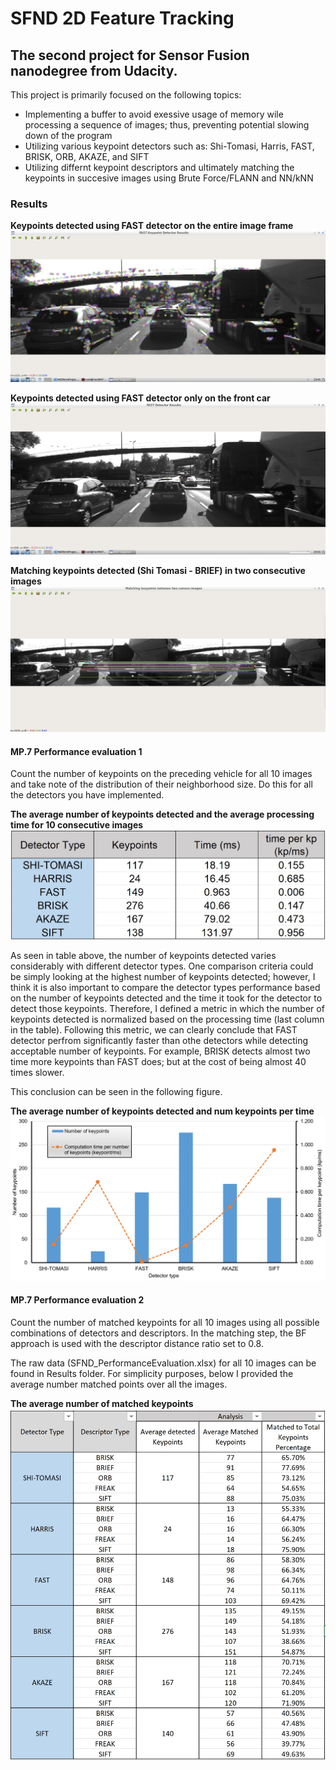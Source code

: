 # SFND 2D Feature Tracking

## The second project for Sensor Fusion nanodegree from Udacity.

This project is primarily focused on the following topics:

- Implementing a buffer to avoid exessive usage of memory wile processing a sequence of images; thus, preventing potential slowing down of the program 
- Utilizing various keypoint detectors such as: Shi-Tomasi, Harris, FAST, BRISK, ORB, AKAZE, and SIFT
- Utilizing differnt keypoint descriptors and ultimately matching the keypoints in succesive images using Brute Force/FLANN and NN/kNN

### Results

**Keypoints detected using FAST detector on the entire image frame**
![FAST keypoints detected](Results/FAST_entireFrame.jpg)

**Keypoints detected using FAST detector only on the front car**
![FAST keypoints detected](Results/FAST_onlyFrontCar.jpg)

**Matching keypoints detected (Shi Tomasi - BRIEF) in two consecutive images**
![Matched keypoints](Results/ShiTomasi-Brief_matching_keypoints.jpg)

#### MP.7 Performance evaluation 1
Count the number of keypoints on the preceding vehicle for all 10 images and take note of the distribution of their neighborhood size. Do this for all the detectors you have implemented.

**The average number of keypoints detected and the average processing time for 10 consecutive images**
![Number keypoints detected](Results/MP7-nKeypoint_vs_detectorType-Table.jpg)

As seen in table above, the number of keypoints detected varies considerably with different detector types. One comparison criteria could be simply looking at the highest number of keypoints detected; however, I think it is also important to compare the detector types performance based on the number of keypoints detected and the time it took for the detector to detect those keypoints. Therefore, I defined a metric in which the number of keypoints detected is normalized based on the processing time (last column in the table).
Following this metric, we can clearly conclude that FAST detector perfrom significantly faster than othe detectors while detecting acceptable number of keypoints. For example, BRISK detects almost two time more keypoints than FAST does; but at the cost of being almost 40 times slower. 

This conclusion can be seen in the following figure. 

**The average number of keypoints detected and num keypoints per time**
![keypoints_detected_performance](Results/MP7-nKeypoint_vs_detectorType.jpg)

#### MP.7 Performance evaluation 2

Count the number of matched keypoints for all 10 images using all possible combinations of detectors and descriptors. In the matching step, the BF approach is used with the descriptor distance ratio set to 0.8.

The raw data (SFND_PerformanceEvaluation.xlsx) for all 10 images can be found in Results folder. For simplicity purposes, below I provided the average number matched points over all the images.  


**The average number of matched keypoints**
![matched_keypoints_performance](Results/MP8-matched_points-BruteForce-KNN-Table.jpg)


